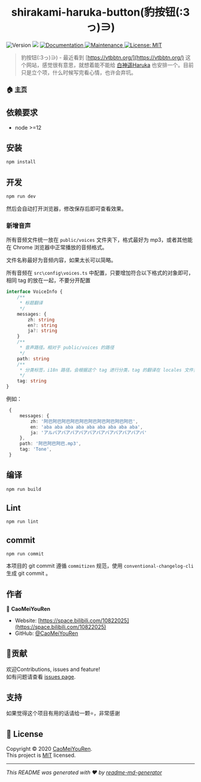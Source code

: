 <h1 align="center">shirakami-haruka-button(豹按钮(:3っ)∋) </h1>
<p>
  <img alt="Version" src="https://img.shields.io/badge/version-0.1.0-blue.svg?cacheSeconds=2592000" />
  <img src="https://img.shields.io/badge/node-%3E%3D12-blue.svg" />
  <a href="https://github.com/CaoMeiYouRen/shirakami-haruka-button#readme" target="_blank">
    <img alt="Documentation" src="https://img.shields.io/badge/documentation-yes-brightgreen.svg" />
  </a>
  <a href="https://github.com/CaoMeiYouRen/shirakami-haruka-button/graphs/commit-activity" target="_blank">
    <img alt="Maintenance" src="https://img.shields.io/badge/Maintained%3F-yes-green.svg" />
  </a>
  <a href="https://github.com/CaoMeiYouRen/shirakami-haruka-button/blob/master/LICENSE" target="_blank">
    <img alt="License: MIT" src="https://img.shields.io/github/license/CaoMeiYouRen/shirakami-haruka-button" />
  </a>
</p>

> 豹按钮(:3っ)∋)  - 最近看到 [https://vtbbtn.org/](https://vtbbtn.org/) 这个网站，感觉很有意思，就想着能不能给 [白神遥Haruka](https://space.bilibili.com/477332594/) 也安排一个。目前只是立个项，什么时候写完看心情，也许会弃坑。

### 🏠 [主页](https://github.com/CaoMeiYouRen/shirakami-haruka-button#readme)


## 依赖要求

- node >=12

## 安装

```sh
npm install
```

## 开发

```sh
npm run dev
```

然后会自动打开浏览器，修改保存后即可查看效果。

### 新增音声

所有音频文件统一放在 `public/voices` 文件夹下，格式最好为 mp3，或者其他能在 Chrome 浏览器中正常播放的音频格式。

文件名称最好为音频内容，如果太长可以简略。

所有音频在 `src\config\voices.ts` 中配置，只要增加符合以下格式的对象即可，相同 tag 的放在一起，不要分开配置

```ts
interface VoiceInfo {
    /**
     * 标题翻译
     */
    messages: {
        zh: string
        en?: string
        ja?: string
    }
    /**
     * 音声路径。相对于 public/voices 的路径
     */
    path: string
    /**
     * 分类标签，i18n 路径。会根据这个 tag 进行分类，tag 的翻译在 locales 文件夹下 zh/en/ja 文件中的 tags 字段中设置
     */
    tag: string
}
```

例如：

```ts
 {
     messages: {
         zh: '阿巴阿巴阿巴阿巴阿巴阿巴阿巴阿巴阿巴阿巴',
         en: 'aba aba aba aba aba aba aba aba aba',
         ja: 'アルバアバアバアバアバアバアバアバアバアバアバ'
     },
     path: '阿巴阿巴阿巴.mp3',
     tag: 'Tone',
 }
```

## 编译

```sh
npm run build
```

## Lint

```
npm run lint
```

## commit

```
npm run commit
```

本项目的 git commit 遵循 `commitizen` 规范，使用 `conventional-changelog-cli` 生成 git commit 。

## 作者


👤 **CaoMeiYouRen**

* Website: [https://space.bilibili.com/10822025](https://space.bilibili.com/10822025)
* GitHub: [@CaoMeiYouRen](https://github.com/CaoMeiYouRen)

## 🤝贡献

欢迎Contributions, issues and feature!<br />如有问题请查看 [issues page](https://github.com/CaoMeiYouRen/shirakami-haruka-button/issues).

## 支持

如果觉得这个项目有用的话请给一颗⭐️，非常感谢

## 📝 License

Copyright © 2020 [CaoMeiYouRen](https://github.com/CaoMeiYouRen).<br />
This project is [MIT](https://github.com/CaoMeiYouRen/shirakami-haruka-button/blob/master/LICENSE) licensed.

***
_This README was generated with ❤️ by [readme-md-generator](https://github.com/kefranabg/readme-md-generator)_
